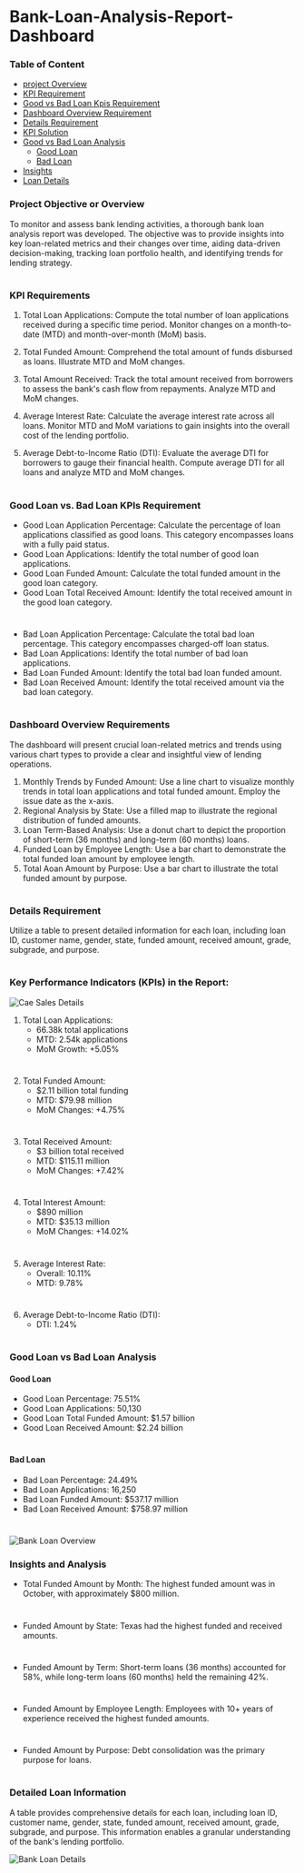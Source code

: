 # Bank-Loan-Analysis-Report-Dashboard

### Table of Content
 * [project Overview](#project-objective-or-overview)
 * [KPI Requirement](#kpi-requirements)
 * [Good vs Bad Loan Kpis Requirement](#good-loan-vs-bad-loan-kpis-requirement)
 * [Dashboard Overview Requirement](#dashboard-overview-requirements)
 * [Details Requirement](#details-requirement)
 * [KPI Solution](#key-performance-indicators-kpis-in-the-report)
 * [Good vs Bad Loan Analysis](#good-loan-vs-bad-loan-analysis)
     * [Good Loan](#good-loan)
     * [Bad Loan](#bad-loan)
 * [Insights](#insights-and-analysis)
 * [Loan Details](#detailed-loan-information)

### Project Objective or Overview
To monitor and assess bank lending activities, a thorough bank loan analysis report was developed. The objective was to provide insights into key loan-related metrics and their changes over time, aiding data-driven decision-making, tracking loan portfolio health, and identifying trends for lending strategy.
#

### KPI Requirements
1. Total Loan Applications: Compute the total number of loan applications received during a specific time period. Monitor changes on a month-to-date (MTD) and month-over-month (MoM) basis.

2. Total Funded Amount: Comprehend the total amount of funds disbursed as loans. Illustrate MTD and MoM changes.

3. Total Amount Received: Track the total amount received from borrowers to assess the bank's cash flow from repayments. Analyze MTD and MoM changes.

4. Average Interest Rate: Calculate the average interest rate across all loans. Monitor MTD and MoM variations to gain insights into the overall cost of the lending portfolio.

5. Average Debt-to-Income Ratio (DTI): Evaluate the average DTI for borrowers to gauge their financial health. Compute average DTI for all loans and analyze MTD and MoM changes.
#

### Good Loan vs. Bad Loan KPIs Requirement

 * Good Loan Application Percentage: Calculate the percentage of loan applications classified as good loans. This category encompasses loans with a fully paid status.
 * Good Loan Applications: Identify the total number of good loan applications.
 * Good Loan Funded Amount: Calculate the total funded amount in the good loan category.
 * Good Loan Total Received Amount: Identify the total received amount in the good loan category.
#
 * Bad Loan Application Percentage: Calculate the total bad loan percentage. This category encompasses charged-off loan status.
 * Bad Loan Applications: Identify the total number of bad loan applications.
 * Bad Loan Funded Amount: Identify the total bad loan funded amount.
 * Bad Loan Received Amount: Identify the total received amount via the bad loan category.
#

### Dashboard Overview Requirements

The dashboard will present crucial loan-related metrics and trends using various chart types to provide a clear and insightful view of lending operations.

1. Monthly Trends by Funded Amount: Use a line chart to visualize monthly trends in total loan applications and total funded amount. Employ the issue date as the x-axis.
2. Regional Analysis by State: Use a filled map to illustrate the regional distribution of funded amounts.
3. Loan Term-Based Analysis: Use a donut chart to depict the proportion of short-term (36 months) and long-term (60 months) loans.
4. Funded Loan by Employee Length: Use a bar chart to demonstrate the total funded loan amount by employee length.
5. Total Aoan Amount by Purpose: Use a bar chart to illustrate the total funded amount by purpose.
#

### Details Requirement
Utilize a table to present detailed information for each loan, including loan ID, customer name, gender, state, funded amount, received amount, grade, subgrade, and purpose.

#
#

### Key Performance Indicators (KPIs) in the Report:

![Cae Sales Details](https://github.com/PriyanshuK10/Bank_loan_Analysis_Dasboard/assets/156614225/c59e9c79-0bd7-4d1a-b830-edd72a37e7fe)

1. Total Loan Applications:
   * 66.38k total applications
   * MTD: 2.54k applications
   * MoM Growth: +5.05%
     
#
2. Total Funded Amount:
   * $2.11 billion total funding
   * MTD: $79.98 million
   * MoM Changes: +4.75%

#
3. Total Received Amount:
   * $3 billion total received
   * MTD: $115.11 million
   * MoM Changes: +7.42%
     
#
4. Total Interest Amount:
   * $890 million
   * MTD: $35.13 million
   * MoM Changes: +14.02%

#
5. Average Interest Rate:
   * Overall: 10.11%
   * MTD: 9.78%

#

6. Average Debt-to-Income Ratio (DTI):
   * DTI: 1.24%

#


### Good Loan vs Bad Loan Analysis

#### Good Loan 
  * Good Loan Percentage: 75.51%
  * Good Loan Applications: 50,130
  * Good Loan Total Funded Amount: $1.57 billion
  * Good Loan Received Amount: $2.24 billion

#

#### Bad Loan
 * Bad Loan Percentage: 24.49%
 * Bad Loan Applications: 16,250
 * Bad Loan Funded Amount: $537.17 million
 * Bad Loan Received Amount: $758.97 million

#

![Bank Loan Overview](https://github.com/PriyanshuK10/Bank_loan_Analysis_Dasboard/assets/156614225/5661240a-a322-43ba-8f49-6cb4d1e81cad)


### Insights and Analysis
* Total Funded Amount by Month: 
The highest funded amount was in October, with approximately $800 million.

#

* Funded Amount by State: 
Texas had the highest funded and received amounts.

#

* Funded Amount by Term: 
Short-term loans (36 months) accounted for 58%, while long-term loans (60 months) held the remaining 42%.

#

* Funded Amount by Employee Length: 
Employees with 10+ years of experience received the highest funded amounts.

#

* Funded Amount by Purpose: 
Debt consolidation was the primary purpose for loans.

#

### Detailed Loan Information
A table provides comprehensive details for each loan, including loan ID, customer name, gender, state, funded amount, received amount, grade, subgrade, and purpose. This information enables a granular understanding of the bank's lending portfolio.

![Bank Loan Details](https://github.com/PriyanshuK10/Bank_loan_Analysis_Dasboard/assets/156614225/bac2e704-ee2a-4f8a-8e3f-e9ac9d84f508)
#
